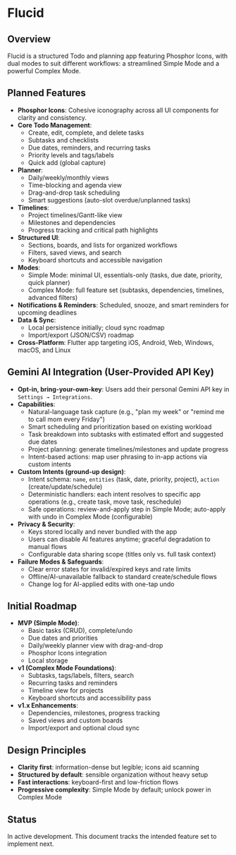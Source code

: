 # Flucid

## Overview
Flucid is a structured Todo and planning app featuring Phosphor Icons, with dual modes to suit different workflows: a streamlined Simple Mode and a powerful Complex Mode.

## Planned Features
- **Phosphor Icons**: Cohesive iconography across all UI components for clarity and consistency.
- **Core Todo Management**:
  - Create, edit, complete, and delete tasks
  - Subtasks and checklists
  - Due dates, reminders, and recurring tasks
  - Priority levels and tags/labels
  - Quick add (global capture)
- **Planner**:
  - Daily/weekly/monthly views
  - Time-blocking and agenda view
  - Drag-and-drop task scheduling
  - Smart suggestions (auto-slot overdue/unplanned tasks)
- **Timelines**:
  - Project timelines/Gantt-like view
  - Milestones and dependencies
  - Progress tracking and critical path highlights
- **Structured UI**:
  - Sections, boards, and lists for organized workflows
  - Filters, saved views, and search
  - Keyboard shortcuts and accessible navigation
- **Modes**:
  - Simple Mode: minimal UI, essentials-only (tasks, due date, priority, quick planner)
  - Complex Mode: full feature set (subtasks, dependencies, timelines, advanced filters)
- **Notifications & Reminders**: Scheduled, snooze, and smart reminders for upcoming deadlines
- **Data & Sync**:
  - Local persistence initially; cloud sync roadmap
  - Import/export (JSON/CSV) roadmap
- **Cross-Platform**: Flutter app targeting iOS, Android, Web, Windows, macOS, and Linux

## Gemini AI Integration (User-Provided API Key)
- **Opt-in, bring-your-own-key**: Users add their personal Gemini API key in `Settings → Integrations`.
- **Capabilities**:
  - Natural-language task capture (e.g., "plan my week" or "remind me to call mom every Friday")
  - Smart scheduling and prioritization based on existing workload
  - Task breakdown into subtasks with estimated effort and suggested due dates
  - Project planning: generate timelines/milestones and update progress
  - Intent-based actions: map user phrasing to in-app actions via custom intents
- **Custom Intents (ground-up design)**:
  - Intent schema: `name`, `entities` (task, date, priority, project), `action` (create/update/schedule)
  - Deterministic handlers: each intent resolves to specific app operations (e.g., create task, move task, reschedule)
  - Safe operations: review-and-apply step in Simple Mode; auto-apply with undo in Complex Mode (configurable)
- **Privacy & Security**:
  - Keys stored locally and never bundled with the app
  - Users can disable AI features anytime; graceful degradation to manual flows
  - Configurable data sharing scope (titles only vs. full task context)
- **Failure Modes & Safeguards**:
  - Clear error states for invalid/expired keys and rate limits
  - Offline/AI-unavailable fallback to standard create/schedule flows
  - Change log for AI-applied edits with one-tap undo

## Initial Roadmap
- **MVP (Simple Mode)**:
  - Basic tasks (CRUD), complete/undo
  - Due dates and priorities
  - Daily/weekly planner view with drag-and-drop
  - Phosphor Icons integration
  - Local storage
- **v1 (Complex Mode Foundations)**:
  - Subtasks, tags/labels, filters, search
  - Recurring tasks and reminders
  - Timeline view for projects
  - Keyboard shortcuts and accessibility pass
- **v1.x Enhancements**:
  - Dependencies, milestones, progress tracking
  - Saved views and custom boards
  - Import/export and optional cloud sync

## Design Principles
- **Clarity first**: information-dense but legible; icons aid scanning
- **Structured by default**: sensible organization without heavy setup
- **Fast interactions**: keyboard-first and low-friction flows
- **Progressive complexity**: Simple Mode by default; unlock power in Complex Mode

## Status
In active development. This document tracks the intended feature set to implement next.
